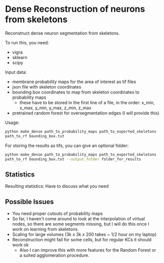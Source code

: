 # Dense Reconstruction of neurons from skeletons

Reconstruct dense neuron segmentation from skeletons.

To run this, you need: 

- vigra
- sklearn
- scipy

Input data:

- membrane probability maps for the area of interest as tif files
- json file with skeleton coordinates
- bounding box coordinates to map from skeleton coordinates to probability maps
    -  these have to be stored in the first line of a file, in the order: x_min, x_max, y_min, y_max, z_min, z_max
- pretrained random forest for oversegmentation edges (I will provide this)

Usage:

```bash
python make_dense path_to_probability_maps path_to_exported_skeletons
path_to_rf bounding_box.txt
```

For storing the results as tifs, you can give an optional folder:

```bash
python make_dense path_to_probability_maps path_to_exported_skeletons
path_to_rf bounding_box.txt --output_folder folder_for_results
```

## Statistics

Resulting statistics:
Have to discuss what you need


## Possible Issues

- You need proper cutouts of probability maps
- So far, I haven't come around to look at the interpolation of virtual nodes, so there
are some segments missing, but I will do this once I work on learning from skeletons.
- Scaling for large volumes (3k x 3k x 200 takes ~ 1/2 hour on my laptop)
- Reconstruction might fail for some cells, but for regular KCs it should work ok
    - Also I can improve this with more features for the Random Forest or a suited agglomeration procedure.
